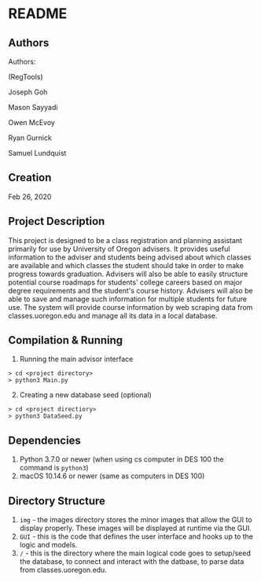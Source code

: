 # README

## Authors
Authors:

(RegTools)

Joseph Goh

Mason Sayyadi

Owen McEvoy

Ryan Gurnick

Samuel Lundquist

## Creation
Feb 26, 2020

## Project Description
This project is designed to be a class registration and planning assistant primarily for use by University of Oregon advisers. It provides useful information to the adviser and students being advised about which classes are available and which classes the student should take in order to make progress towards graduation. Advisers will also be able to easily structure potential course roadmaps for students' college careers based on major degree requirements and the student's course history. Advisers will also be able to save and manage such information for multiple students for future use. The system will provide course information by web scraping data from classes.uoregon.edu and manage all its data in a local database.

## Compilation & Running
1. Running the main advisor interface
```
> cd <project directory>
> python3 Main.py
```
2. Creating a new database seed (optional)
```
> cd <project directiory>
> python3 DataSeed.py
```

## Dependencies
1. Python 3.7.0 or newer (when using cs computer in DES 100 the command is `python3`)
2. macOS 10.14.6 or newer (same as computers in DES 100)

## Directory Structure
1. `img` - the images directory stores the minor images that allow the GUI to display properly. These images will be displayed at runtime via the GUI.
2. `GUI` - this is the code that defines the user interface and hooks up to the logic and models.
3. `/` - this is the directory where the main logical code goes to setup/seed the database, to connect and interact with the datbase, to parse data from classes.uoregon.edu.
